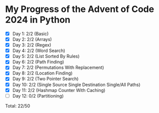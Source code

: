 # My Progress of the Advent of Code 2024 in Python

- [x] Day 1: 2/2 (Basic)
- [x] Day 2: 2/2 (Arrays)
- [x] Day 3: 2/2 (Regex)
- [x] Day 4: 2/2 (Word Search)
- [x] Day 5: 2/2 (List Sorted By Rules)
- [x] Day 6: 2/2 (Path Finding)
- [x] Day 7: 2/2 (Permutations With Replacement)
- [x] Day 8: 2/2 (Location Finding)
- [x] Day 9: 2/2 (Two Pointer Search)
- [x] Day 10: 2/2 (Single Source Single Destination Single/All Paths)
- [x] Day 11: 2/2 (Hashmap Counter With Caching)
- [ ] Day 12: 0/2 (Partitioning)

Total: 22/50
